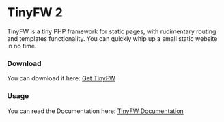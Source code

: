 # TinyFW 2
TinyFW is a tiny PHP framework for static pages, with rudimentary routing 
and templates functionality. You can quickly whip up a small static website in no time.

### Download 
You can download it here: [Get TinyFW](https://github.com/aravindanve/tiny-fw/archive/master.zip)

### Usage
You can read the Documentation here:
[TinyFW Documentation](http://aravindanve.github.io/tiny-fw)